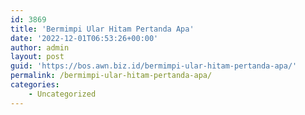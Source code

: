 ```yaml
---
id: 3869
title: 'Bermimpi Ular Hitam Pertanda Apa'
date: '2022-12-01T06:53:26+00:00'
author: admin
layout: post
guid: 'https://bos.awn.biz.id/bermimpi-ular-hitam-pertanda-apa/'
permalink: /bermimpi-ular-hitam-pertanda-apa/
categories:
    - Uncategorized
---
```


